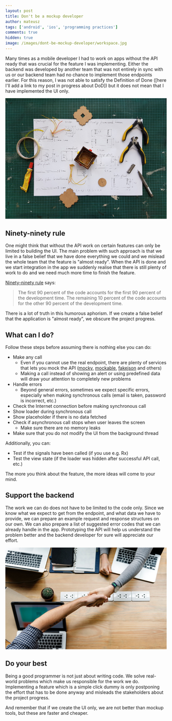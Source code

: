 ```yaml
---
layout: post
title: Don't be a mockup developer
author: mateusz
tags: ['android', 'ios', 'programming practices']
comments: true
hidden: true
image: /images/dont-be-mockup-developer/workspace.jpg
---
```


Many times as a mobile developer I had to work on apps without the API ready that was crucial for the feature I was implementing. Either the backend was developed by another team that was not entirely in sync with us or our backend team had no chance to implement those endpoints earlier. For this reason, I was not able to satisfy the Definition of Done ([here I'll add a link to my post in progress about DoD]) but it does not mean that I have implemented the UI only.

![Workspace image](/images/dont-be-mockup-developer/workspace.jpg)

## Ninety-ninety rule

One might think that without the API work on certain features can only be limited to building the UI. The main problem with such approach is that we live in a false belief that we have done everything we could and we mislead the whole team that the feature is "almost ready". When the API is done and we start integration in the app we suddenly realise that there is still plenty of work to do and we need much more time to finish the feature.

[Ninety-ninety rule](https://en.wikipedia.org/wiki/Ninety-ninety_rule) says:
>The first 90 percent of the code accounts for the first 90 percent of the development time. The remaining 10 percent of the code accounts for the other 90 percent of the development time.

There is a lot of truth in this humorous aphorism. If we create a false belief that the application is "almost ready", we obscure the project progress.

## What can I do?

Follow these steps before assuming there is nothing else you can do:
- Make any call
  - Even if you cannot use the real endpoint, there are plenty of services that lets you mock the API ([mocky](https://www.mocky.io), [mockable](https://www.mockable.io), [fakejson](https://fakejson.com) and others)
  - Making a call instead of showing an alert or using predefined data will draw your attention to completely new problems
- Handle errors
  - Beyond general errors, sometimes we expect specific errors, especially when making synchronous calls (email is taken, password is incorrect, etc.)
- Check the Internet connection before making synchronous call
- Show loader during synchronous call
- Show placeholder if there is no data fetched
- Check if asynchronous call stops when user leaves the screen
  - Make sure there are no memory leaks
- Make sure that you do not modify the UI from the background thread

Additionally, you can:
- Test if the signals have been called (if you use e.g. Rx)
- Test the view state (if the loader was hidden after successful API call, etc.)

The more you think about the feature, the more ideas will come to your mind.

## Support the backend

The work we can do does not have to be limited to the code only. Since we know what we expect to get from the endpoint, and what data we have to provide, we can prepare an example request and response structures on our own. We can also prepare a list of suggested error codes that we can already handle in the app. Prototyping the API will help us understand the problem better and the backend developer for sure will appreciate our effort.

![Shacking hands image](/images/dont-be-mockup-developer/support.jpg)

## Do your best

Being a good programmer is not just about writing code. We solve real-world problems which make us responsible for the work we do. Implementing a feature which is a simple click dummy is only postponing the effort that has to be done anyway and misleads the stakeholders about the project progress.

And remember that if we create the UI only, we are not better than mockup tools, but these are faster and cheaper.
